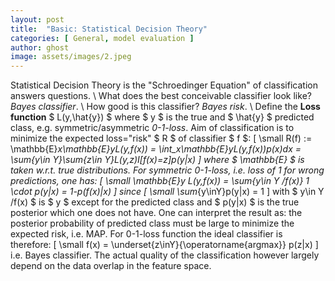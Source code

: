 ```yaml
---
layout: post
title:  "Basic: Statistical Decision Theory"
categories: [ General, model evaluation ]
author: ghost
image: assets/images/2.jpeg
---
```



Statistical Decision Theory is the "Schroedinger Equation" of classification answers questions. \\
What does the best conceivable classifier look like? *Bayes classifier*. \\
How good is this classifier? *Bayes risk*. \\
Define the **Loss function** $ L(y,\hat{y}) $ where $ y $ is the true and $ \hat{y} $ predicted class, e.g. symmetric/asymmetric *0-1-loss*. Aim of classification is to minimize the expected loss="risk"  $ R $ of classifier $ f $:
\[
    \small R(f) := \mathbb{E}_x\mathbb{E}_yL(y,f(x)) = \int_x\mathbb{E}_yL(y,f(x))p(x)dx = \sum_{y\in Y}\sum_{z\in Y}L(y,z)I[f(x)=z]p(y|x)
\]
where $ \mathbb{E} $ is taken w.r.t. true distributions. For symmetric *0-1-loss*, i.e. loss of 1 for wrong predictions, one has:
\[
    \small  \mathbb{E}_y L(y,f(x)) = \sum_{y\in Y /f(x)} 1 \cdot p(y|x) = 1-p(f(x)|x)
\]
since 
\[
    \small  \sum_{y\inY}p(y|x) = 1
\]
with $ y\in Y /f(x) $ is $ y $ except for the predicted class and $ p(y|x) $ is the true posterior which one does not have. One can interpret the result as: the posterior probability of predicted class must be large to minimize the expected risk, i.e. MAP. For 0-1-loss function the ideal classifier is therefore:
\[
    \small  f(x) = \underset{z\inY}{\operatorname{argmax}} p(z|x)
\]
i.e. Bayes classifier. The actual quality of the classification however largely depend on the data overlap in the feature space.
